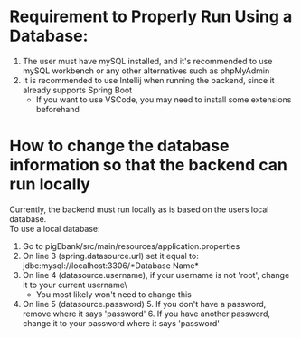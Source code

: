 # Requirement to Properly Run Using a Database:
1. The user must have mySQL installed, and it's recommended to use mySQL workbench or any other alternatives such as phpMyAdmin
2. It is recommended to use Intellij when running the backend, since it already supports Spring Boot
   * If you want to use VSCode, you may need to install some extensions beforehand
# How to change the database information so that the backend can run locally
Currently, the backend must run locally as is based on the users local database.\
To use a local database:
1. Go to pigEbank/src/main/resources/application.properties
2. On line 3 (spring.datasource.url) set it equal to: jdbc:mysql://localhost:3306/*Database Name\*
3. On line 4 (datasource.username), if your username is not 'root', change it to your current username\
    * You most likely won't need to change this
4. On line 5 (datasource.password)
   5. If you don't have a password, remove where it says 'password'
   6. If you have another password, change it to your password where it says 'password'
   